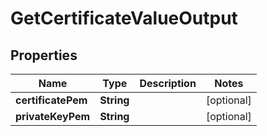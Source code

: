 

# GetCertificateValueOutput


## Properties

| Name | Type | Description | Notes |
|------------ | ------------- | ------------- | -------------|
|**certificatePem** | **String** |  |  [optional] |
|**privateKeyPem** | **String** |  |  [optional] |



